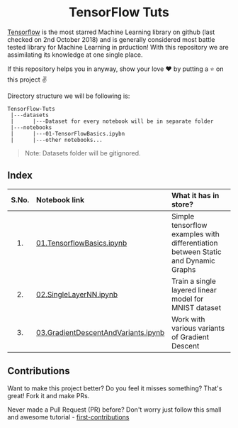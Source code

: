 <h1 align="center">TensorFlow Tuts</h1>

[Tensorflow](https://github.com/tensorflow/tensorflow) is the most starred Machine Learning library on github (last checked on 2nd October 2018) and is generally considered most battle tested library for Machine Learning in prduction! With this repository we are assimilating its knowledge at one single place.

If this repository helps you in anyway, show your love :heart: by putting a :star: on this project :v:

Directory structure we will be following is:

```
TensorFlow-Tuts
 |---datasets
 |      |---Dataset for every notebook will be in separate folder
 |---notebooks
 |      |---01-TensorFlowBasics.ipybn
 |      |---other notebooks...
```
> Note: Datasets folder will be gitignored.

## Index

|S.No.|Notebook link                                                     | What it has in store?|
|:---:|:-----------------------------------------------------------------|:---------------------|
|1.   |[01.TensorflowBasics.ipynb](./notebooks/01.TensorflowBasics.ipynb)|Simple tensorflow examples with differentiation between Static and Dynamic Graphs|
|2.   |[02.SingleLayerNN.ipynb](./notebooks/02.SingleLayerNN.ipynb)      |Train a single layered linear model for MNIST dataset|
|3.   |[03.GradientDescentAndVariants.ipynb](./notebooks/03.GradientDescentAndVariants.ipynb)            |Work with various variants of Gradient Descent|


## Contributions
Want to make this project better? Do you feel it misses something? That's great! Fork it and make PRs.

Never made a Pull Request (PR) before? Don't worry just follow this small and awesome tutorial - [first-contributions](https://github.com/firstcontributions/first-contributions)
